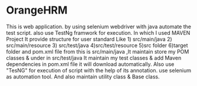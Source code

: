 # OrangeHRM
This is web application. by using selenium webdriver with java automate the test script. also use TestNg framwork for execution.
 In which I used MAVEN Project It provide structure for user standard Like 
        1) src/main/java        2) src/main/resource 
        3) src/test/java        4)src/test/resource 
        5)src folder           6)target folder 
        and pom.xml file from this is src/main/java ,It maintain store my POM classes & under in src/test/java It maintain my test classes & add Maven dependencies in pom.xml file it will download automatically.
        Also use "TesNG" for execution of script with the help of its annotation.
        use selenium as automation tool.
        And also maintain utility class & Base class.

